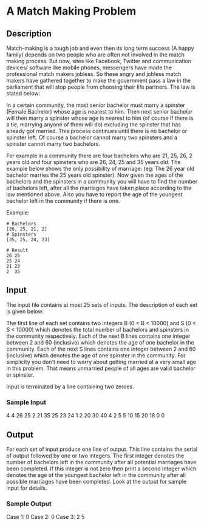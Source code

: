 # A Match Making Problem

## Description

Match-making is a tough job and even then its long term success (A happy
family) depends on two people who are often not involved in the match making
process. But now, sites like Facebook, Twitter and communication devices/
software like mobile phones, messengers have made the professional
match makers jobless. So these angry and jobless match makers have gathered
together to make the government pass a law in the parliament that will stop
people from choosing their life partners. The law is stated below:

In a certain community, the most senior bachelor must marry a spinster (Female
Bachelor) whose age is nearest to him. Then next senior bachelor will then
marry a spinster whose age is nearest to him (of course if there is a tie,
marrying anyone of them will do) excluding the spinster that has already got
married. This process continues until there is no bachelor or spinster left.
Of course a bachelor cannot marry two spinsters and a spinster cannot marry two
bachelors.

For example in a community there are four bachelors who are 21, 25, 26, 2 years
old and four spinsters who are 26, 24, 25 and 35 years old. The example below
shows the only possibility of marriage: (eg: The 26 year old bachelor marries
the 25 years old spinster). Now given the ages of the bachelors and the
spinsters in a community you will have to find the number of bachelors left,
after all the marriages have taken place according to the law mentioned above.
Also you have to report the age of the youngest bachelor left in the community
if there is one.

Example:
```
# Bachelors
[26, 25, 21, 2]
# Spinsters
[35, 25, 24, 23]

# Result
26 25
25 24
21 23
2  35
```


## Input

The input file contains at most 25 sets of inputs. The description of each set
is given below:

The first line of each set contains two integers B (0 < B < 10000) and
S (0 < S < 10000) which denotes the total number of bachelors and spinsters in
the community respectively. Each of the next B lines contains one integer
between 2 and 60 (inclusive) which denotes the age of one bachelor in the
community. Each of the next S lines contains one integer between 2 and 60
(inclusive) which denotes the age of one spinster in the community. For
simplicity you don't need to worry about getting married at a very small age in
this problem. That means unmarried people of all ages are valid bachelor or
spinster.

Input is terminated by a line containing two zeroes.

### Sample Input

4 4
26
25
2
21
35
25
23
24
1 2
20
30
40
4 2
5
5
10
15
20
18
0 0


## Output

For each set of input produce one line of output. This line contains the serial
of output followed by one or two integers. The first integer denotes the number
of bachelors left in the community after all potential marriages have been
completed. If this integer is not zero then print a second integer which
denotes the age of the youngest bachelor left in the community after all
possible marriages have been completed. Look at the output for sample input for
details.

### Sample Output

Case 1: 0
Case 2: 0
Case 3: 2 5
